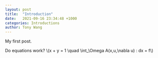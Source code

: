 ```yaml
---
layout: post
title:  "Introduction"
date:   2021-09-16 23:34:48 +1000
categories: Introductions
author: Tony Wang 
---
```


My first post.

Do equations work? 
\\(x + y = 1 \quad \int_\Omega A(x,u,\nabla u) \: dx = f\\)



